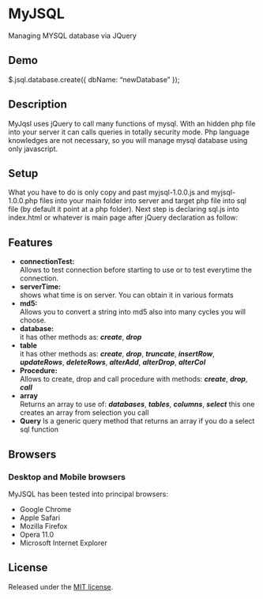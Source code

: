 # MyJSQL
Managing MYSQL database via JQuery

## Demo
$.jsql.database.create({
  dbName: “newDatabase”
});

## Description
MyJqsl uses jQuery to call many functions of mysql.
With an hidden php file into your server it can calls queries in totally security mode.
Php language knowledges are not necessary, so you will manage mysql database using only javascript.

## Setup
What you have to do is only copy and past myjsql-1.0.0.js and myjsql-1.0.0.php files into your main folder into server and target php file into sql file (by default it point at a php folder).
Next step is declaring sql.js into index.html or whatever is main page after jQuery declaration as follow:

<script src=“myjsql-1.0.0.js”></script> 

## Features
* **connectionTest:**  
  Allows to test connection before starting to use or to test everytime the connection.
* **serverTime:**  
  shows what time is on server. You can obtain it in various formats
* **md5:**  
  Allows you to convert a string into md5 also into many cycles you will choose.
* **database:**  
  it has other methods as:
  ***create***,
  ***drop***
* **table**  
  it has other methods as:
  ***create***,
  ***drop***,
  ***truncate***,
  ***insertRow***,
  ***updateRows***,
  ***deleteRows***,
  ***alterAdd***,
  ***alterDrop***,
  ***alterCol***
* **Procedure:**  
  Allows to create, drop and call procedure with methods:
  ***create***,
  ***drop***,
  ***call***
* **array**  
  Returns an array to use of:
  ***databases***,
  ***tables***,
  ***columns***,
  ***select***
  this one creates an array from selection you call
* **Query**
  Is a generic query method that returns an array if you do a select sql function

## Browsers

### Desktop and Mobile browsers
MyJSQL has been tested into principal browsers:

* Google Chrome
* Apple Safari
* Mozilla Firefox
* Opera 11.0
* Microsoft Internet Explorer

## License
Released under the [MIT license](http://www.opensource.org/licenses/MIT).
